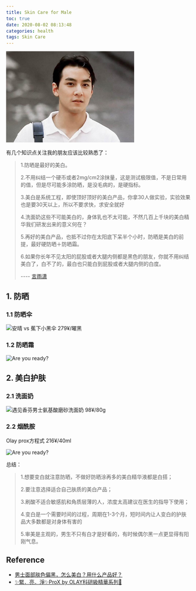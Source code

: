 ```yaml
---
title: Skin Care for Male
toc: true
date: 2020-08-02 08:13:48
categories: health
tags: Skin Care
---
```


<img src="/images/health/health-skin.jpeg" width="350" alt=""/>

<!-- more -->

有几个知识点关注我的朋友应该比较熟悉了：

> 1.防晒是最好的美白。
> 
> 2.不用纠结一个硬币或者2mg/cm2涂抹量，这是测试极限值，不是日常用的值，但是尽可能多涂防晒，是没毛病的，是硬指标。
> 
> 3.美白是系统工程，即使顶好顶好的美白产品，你拿30人做实验，实验效果也是要30天以上，所以不要求快，求安全就好
> 
> 4.洗面奶这些不可能美白的，身体乳也不太可能，不然几百上千块的美白精华我们研发出来的意义何在？
> 
> 5.再好的美白产品，也抵不过你在太阳底下呆半个小时，防晒是美白的前提，最好硬防晒＋防晒霜。
> 
> 6.如果你长年不见太阳的屁股或者大腿内侧都是黑色的朋友，你就不用纠结美白了，白不了的，最白也只能白到屁股或者大腿内侧的白度。
>
> ---- [言雨潇](https://www.zhihu.com/question/27072150/answer/731029309)

## 1. 防晒

### 1.1 防晒伞

<img src="https://pic1.zhimg.com/80/v2-7705b112418c0a49e5bebf01725ea35d_720w.jpg?source=1940ef5c" width="350" alt="安晴 vs 蕉下小黑伞 279¥/曜黑"/>

### 1.2 防晒霜

<img src="https://pic1.zhimg.com/80/v2-90e7511669dbe5b678bcd4a13dd9144f_720w.jpg?source=1940ef5c" width="350" alt="Are you ready?"/>

## 2. 美白护肤

### 2.1 洗面奶

<img src="https://pic1.zhimg.com/80/v2-d273691d6cb2fc8e98c9d660fc5dd37a_720w.jpg?source=1940ef5c" width="350" alt="遇见香芬男士氨基酸磨砂洗面奶 98¥/80g"/>

### 2.2 烟酰胺

Olay prox方程式 216¥/40ml

<img src="https://pic2.zhimg.com/80/v2-4e89ca2bcacbb8269ea709c99319b673_720w.jpg?source=1940ef5c" width="550" alt="Are you ready?"/>

总结：

> 1.想要变白就注意防晒，不做好防晒涂再多的美白精华液都是白搭；
> 
> 2.要注意选择适合自己肤质的美白产品；
> 
> 3.刷酸不适合敏感肌和角质层薄的人，浓度太高建议在医生的指导下使用；
> 
> 4.变白是一个需要时间的过程，周期在1-3个月，短时间内让人变白的护肤品大多数都是对身体有害的
> 
> 5.审美是主观的，男生不只有白才是好看的，有时候偶尔黑一点更显得有阳刚气息。

## Reference

- [男士面部肤色偏黑，怎么美白？用什么产品好？](https://www.zhihu.com/question/27072150)
- [✨緊．亮．淨✨ProX by OLAY科研級精華系列💎](https://www.youtube.com/watch?v=WGe8gEFIh84)







